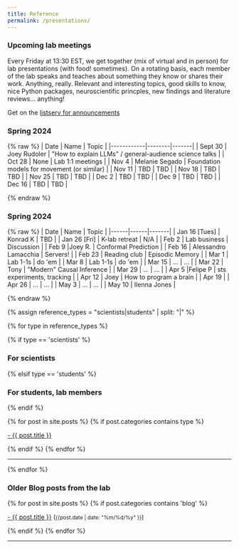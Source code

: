 ```yaml
---
title: Reference
permalink: /presentations/
---
```


### Upcoming lab meetings

Every Friday at 13:30 EST, we get together (mix of virtual and in person) for lab presentations (with food! sometimes).
On a rotating basis, each member of the lab speaks and teaches about something they know or shares their work. 
Anything, really. Relevant and interesting topics, good skills to know, nice Python packages,
neuroscientific princples, new findings and literature reviews... anything!

Get on the [listserv for announcements](https://groups.google.com/forum/#!forum/kording-lab-teachings)

### Spring 2024
{% raw %}
| Date       | Name   | Topic |
|------------|--------|-------|
| Sept 30    | Joey Rudoler | "How to explain LLMs" / general-audience science talks | 
| Oct 28     | None    | Lab 1:1 meetings   |
| Nov 4      | Melanie Segado    | Foundation models for movement (or similar) |
| Nov 11     | TBD    | TBD   |
| Nov 18     | TBD    | TBD   |
| Nov 25     | TBD    | TBD   |
| Dec 2      | TBD    | TBD   |
| Dec 9      | TBD    | TBD   |
| Dec 16     | TBD    | TBD   |

{% endraw %}


### Spring 2024
{% raw %}
| Date | Name | Topic |
|------|------|-------|
| Jan 16 [Tues] | Konrad K | TBD |
| Jan 26 [Fri] | K-lab retreat | N/A |
| Feb 2 | Lab business | Discussion |
| Feb 9 |Joey R. | Conformal Prediction |
| Feb 16 | Alessandro Lamacchia | Servers! |
| Feb 23 | Reading club | Episodic Memory |
| Mar 1 | Lab 1-1s | do 'em |
| Mar 8 | Lab 1-1s | do 'em |
| Mar 15 | ... | ... |
| Mar 22 | Tony | "Modern" Causal Inference |
| Mar 29 | ... | ... |
| Apr 5 |Felipe P | sts experiments, tracking |
| Apr 12 | Joey | How to program a brain |
| Apr 19 | 
| Apr 26 | ... | ... |
| May 3 | ... | ... |
| May 10 | Ilenna Jones | 

{% endraw %}

{% assign reference_types = "scientists|students" | split: "|" %}

{% for type in reference_types %}

{% if type == 'scientists' %}
### **For scientists**
 {% elsif type == 'students' %}
### **For students, lab members**
{% endif %}

<div class="content list">
  {% for post in site.posts %}
    {% if post.categories contains type %}
    <div class="list-item">
      <p class="list-post-title">
        <a href="{{ site.baseurl }}{{ post.url }}">- {{ post.title }}</a>
      </p>
    </div>
    {% endif %}
  {% endfor %}
</div>

<hr>
{% endfor %}

### **Older Blog posts from the lab**

<div class="content list">
  {% for post in site.posts %}
    {% if post.categories contains 'blog' %}
    <div class="list-item">
      <p class="list-post-title">
        <a href="{{ site.baseurl }}{{ post.url }}">- {{ post.title }}</a> (<small>{{post.date | date: "%m/%d/%y" }}</small>)
      </p>
    </div>
    {% endif %}
  {% endfor %}
</div>

<hr>
